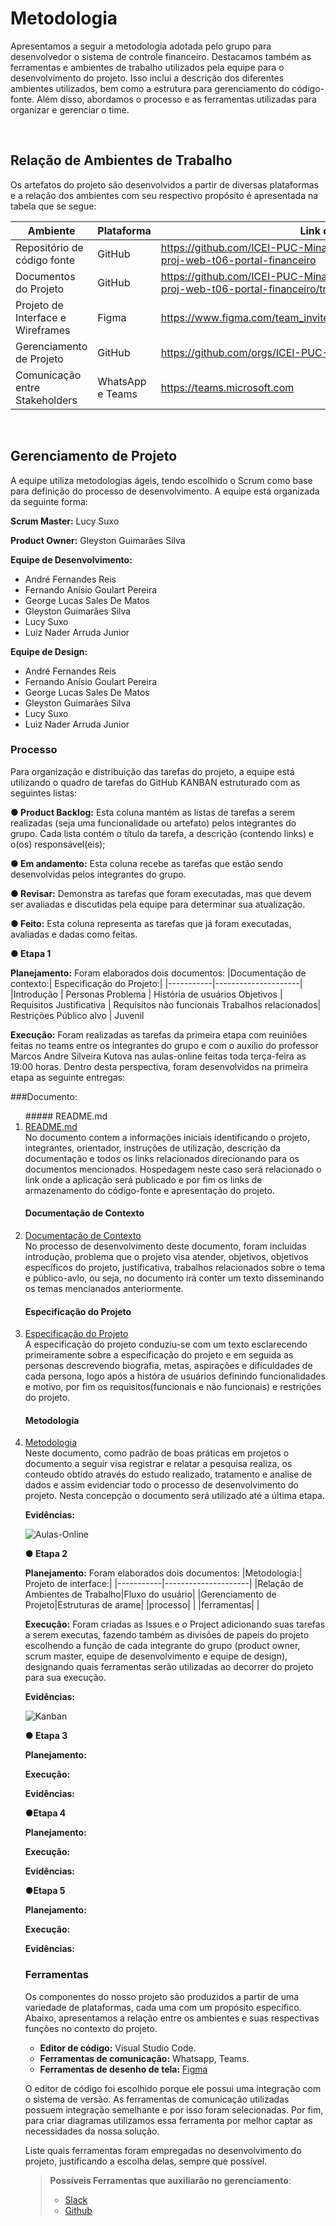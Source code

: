
# Metodologia

Apresentamos a seguir a metodologia adotada pelo grupo para desenvolvedor o sistema de controle financeiro. Destacamos também as ferramentas e ambientes de trabalho utilizados pela equipe para o desenvolvimento do projeto. Isso inclui a descrição dos diferentes ambientes utilizados, bem como a estrutura para gerenciamento do código-fonte. Além disso, abordamos o processo e as ferramentas utilizadas para organizar e gerenciar o time.

<br>


## Relação de Ambientes de Trabalho

Os artefatos do projeto são desenvolvidos a partir de diversas plataformas e a relação dos ambientes com seu respectivo propósito é apresentada na tabela que se segue:

|Ambiente    | Plataforma  | Link de Acesso |
|-----------|---------------------|-------------------|
|Repositório de código fonte| GitHub |https://github.com/ICEI-PUC-Minas-PMV-ADS/pmv-ads-2023-1-e1-proj-web-t06-portal-financeiro  | 
|Documentos do Projeto| GitHub | https://github.com/ICEI-PUC-Minas-PMV-ADS/pmv-ads-2023-1-e1-proj-web-t06-portal-financeiro/tree/main/docs |
|Projeto de Interface e Wireframes| Figma | https://www.figma.com/team_invite/redeem/m2iPoeeV0mD8wRWqAdBlXy |
|Gerenciamento de Projeto| GitHub | https://github.com/orgs/ICEI-PUC-Minas-PMV-ADS/projects/333 |
|Comunicação entre Stakeholders | WhatsApp e Teams |  https://teams.microsoft.com  |

<br>

## Gerenciamento de Projeto

A equipe utiliza metodologias ágeis, tendo escolhido o Scrum como base para definição do processo de desenvolvimento.
A equipe está organizada da seguinte forma:

**Scrum Master:** Lucy Suxo

**Product Owner:** Gleyston Guimarães Silva

**Equipe de Desenvolvimento:** 
- André Fernandes Reis
- Fernando Anísio Goulart Pereira
- George Lucas Sales De Matos
- Gleyston Guimarães Silva
- Lucy Suxo
- Luiz Nader Arruda Junior

**Equipe de Design:**
- André Fernandes Reis
- Fernando Anísio Goulart Pereira
- George Lucas Sales De Matos
- Gleyston Guimarães Silva
- Lucy Suxo
- Luiz Nader Arruda Junior

### Processo

Para organização e distribuição das tarefas do projeto, a equipe está utilizando o quadro de tarefas do GitHub KANBAN estruturado com as seguintes listas:

**● Product Backlog:** Esta coluna mantém as listas de tarefas a serem realizadas (seja uma funcionalidade ou artefato) pelos integrantes do grupo. Cada lista contém o título da tarefa, a descrição (contendo links) e o(os) responsável(eis);

**● Em andamento:** Esta coluna recebe as tarefas que estão sendo desenvolvidas pelos integrantes do grupo.

**● Revisar:** Demonstra as tarefas que foram executadas, mas que devem ser avaliadas e discutidas pela equipe para determinar sua atualização.

**● Feito:** Esta coluna representa as tarefas que já foram executadas, avaliadas e dadas como feitas.

**● Etapa 1**

**Planejamento:** Foram elaborados dois documentos:
|Documentação de contexto:|  Especificação do Projeto:|
|-----------|---------------------|
|Introdução | Personas
Problema | História de usuários
Objetivos | Requisitos
Justificativa | Requisitos não funcionais
Trabalhos relacionados| Restrições
Público alvo | Juvenil

**Execução:** Foram realizadas as tarefas da primeira etapa com reuiniões feitas no teams entre os integrantes do grupo e com o auxilio do professor Marcos Andre Silveira Kutova nas aulas-online feitas toda terça-feira as 19:00 horas. Dentro desta perspectiva, foram desenvolvidos na primeira etapa as seguinte entregas:

###Documento: 
<ol>
##### README.md
<li><a href="/README.md"> README.md</a></li>
 No documento contem a informações iniciais identificando o projeto, integrantes, orientador, instruções de utilização, descrição da documentação e todos os links relacionados direcionando para os documentos mencionados. Hospedagem neste caso será relacionado o link onde a aplicação será publicado e por fim os links de armazenamento do código-fonte e apresentação do projeto.

####  Documentação de Contexto
<li><a href="docs/01-Documentação de Contexto.md"> Documentação de Contexto</a></li>
 No processo de desenvolvimento deste documento, foram incluidas introdução, problema que o projeto visa atender, objetivos, objetivos específicos do projeto, justificativa, trabalhos relacionados sobre o tema e público-avlo, ou seja, no documento irá conter um texto disseminando os temas mencianados anteriormente. 
 
#### Especificação do Projeto
<li><a href="docs/02-Especificação do Projeto.md"> Especificação do Projeto</a></li>
 A especificação do projeto conduziu-se com um texto esclarecendo primeiramente sobre a especificação do projeto e em seguida as personas descrevendo biografia, metas, aspirações e dificuldades de cada persona, logo após a históra de usuários definindo funcionalidades e motivo, por fim os requisitos(funcionais e não funcionais) e restrições do projeto.
 
 #### Metodologia
<li><a href="docs/03-Metodologia.md"> Metodologia</a></li>
 Neste documento, como padrão de boas práticas em projetos o documento a seguir visa registrar e relatar a pesquisa realiza, os conteudo obtido através do estudo realizado, tratamento e analise de dados e assim evidenciar todo o processo de desenvolvimento do projeto. Nesta concepção o documento será utilizado até a última etapa.
 
**Evidências:**

![Aulas-Online](img/aulas-online1.png)

**● Etapa 2**

**Planejamento:** Foram elaborados dois documentos:
|Metodologia:| Projeto de interface:|
|-----------|---------------------|
|Relação de Ambientes de Trabalho|Fluxo do usuário|
|Gerenciamento de Projeto|Estruturas de arame|
|processo| |
|ferramentas| |


**Execução:** Foram criadas as Issues e o Project adicionando suas tarefas a serem executas, fazendo também as divisões de papeis do projeto escolhendo a função de cada integrante do grupo (product owner, scrum master, equipe de desenvolvimento e equipe de design), designando quais ferramentas serão utilizadas ao decorrer do projeto para sua execução.

**Evidências:**

![Kanban](img/Kanban1.png)

**● Etapa 3**

**Planejamento:**

**Execução:**

**Evidências:**

**●Etapa 4**

**Planejamento:**

**Execução:**

**Evidências:**

**●Etapa 5**

**Planejamento:**

**Execução:**

**Evidências:**

### Ferramentas

Os componentes do nosso projeto são produzidos a partir de uma variedade de plataformas, cada uma com um propósito específico. Abaixo, apresentamos a relação entre os ambientes e suas respectivas funções no contexto do projeto.

* **Editor de código:** Visual Studio Code.
* **Ferramentas de comunicação:** Whatsapp, Teams.
* **Ferramentas de desenho de tela:** [Figma](https://www.figma.com/team_invite/redeem/m2iPoeeV0mD8wRWqAdBlXy)

O editor de código foi escolhido porque ele possui uma integração com o
sistema de versão. As ferramentas de comunicação utilizadas possuem
integração semelhante e por isso foram selecionadas. Por fim, para criar
diagramas utilizamos essa ferramenta por melhor captar as
necessidades da nossa solução.

Liste quais ferramentas foram empregadas no desenvolvimento do projeto, justificando a escolha delas, sempre que possível.
 
> **Possíveis Ferramentas que auxiliarão no gerenciamento**: 
> - [Slack](https://slack.com/)
> - [Github](https://github.com/)
